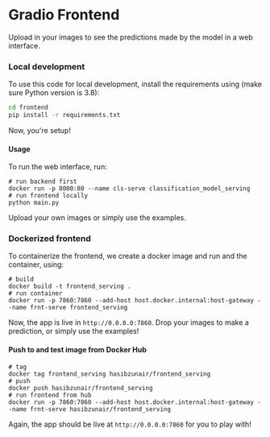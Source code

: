 # Gradio Frontend
Upload in your images to see the predictions made by the model in a web interface.

### Local development
To use this code for local development, install the requirements using (make sure Python version is 3.8):
```bash
cd frontend
pip install -r requirements.txt
```
Now, you're setup!

#### Usage
To run the web interface, run: 
```
# run backend first
docker run -p 8000:80 --name cls-serve classification_model_serving
# run frontend locally
python main.py
```

Upload your own images or simply use the examples.

### Dockerized frontend
To containerize the frontend, we create a docker image and run 
and the container, using:
```
# build
docker build -t frontend_serving .
# run container
docker run -p 7860:7860 --add-host host.docker.internal:host-gateway --name frnt-serve frontend_serving
```
Now, the app is live in `http://0.0.0.0:7860`. Drop your images to make a prediction, or simply use the examples!

#### Push to and test image from Docker Hub
```
# tag
docker tag frontend_serving hasibzunair/frontend_serving
# push
docker push hasibzunair/frontend_serving
# run frontend from hub
docker run -p 7860:7860 --add-host host.docker.internal:host-gateway --name frnt-serve hasibzunair/frontend_serving
```

Again, the app should be live at `http://0.0.0.0:7860` for you to play with!